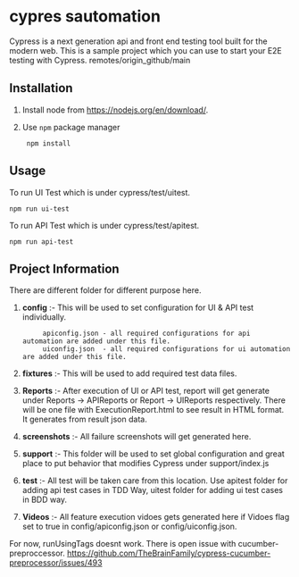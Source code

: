 # cypres sautomation

Cypress is a next generation api and front end testing tool built for the modern web. This is a sample project which you can use to start your E2E testing with Cypress.
remotes/origin_github/main

Installation
------------
1. Install node from https://nodejs.org/en/download/.

2. Use `npm` package manager

		npm install


Usage
-----
To run UI Test which is under cypress/test/uitest.
		
	npm run ui-test

To run API Test which is under cypress/test/apitest.		
		
	npm run api-test



Project Information
-------------------
There are different folder for different purpose here.
1. **config**      :- This will be used to set configuration for UI & API test individually.

			apiconfig.json - all required configurations for api automation are added under this file. 
			uiconfig.json  - all required configurations for ui automation are added under this file.
3. **fixtures**    :- This will be used to add required test data files.
4. **Reports**     :- After execution of UI or API test, report will get generate under Reports -> APIReports or Report -> UIReports respectively. There will be one file with ExecutionReport.html to see result in HTML format. It generates from result json data.
4. **screenshots** :- All failure screenshots will get generated here.
5. **support**     :- This folder will be used to set global configuration and great place to put behavior that modifies Cypress under support/index.js
6. **test**        :- All test will be taken care from this location. Use apitest folder for adding api test cases in TDD Way, uitest folder for adding ui test cases in BDD way.
7. **Videos**      :- All feature execution vidoes gets generated here if Vidoes flag set to true in config/apiconfig.json or config/uiconfig.json. 


For now, runUsingTags doesnt work. There is open issue with cucumber-preproccessor.
https://github.com/TheBrainFamily/cypress-cucumber-preprocessor/issues/493
